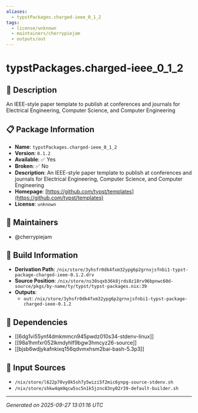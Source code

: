```yaml
---
aliases:
  - typstPackages.charged-ieee_0_1_2
tags:
  - license/unknown
  - maintainers/cherrypiejam
  - outputs/out
---
```


# typstPackages.charged-ieee_0_1_2

## 📝 Description

An IEEE-style paper template to publish at conferences and journals for Electrical Engineering, Computer Science, and Computer Engineering

## 📋 Package Information

- **Name**: `typstPackages.charged-ieee_0_1_2`
- **Version**: `0.1.2`
- **Available**: ✅ Yes
- **Broken**: ✅ No
- **Description**: An IEEE-style paper template to publish at conferences and journals for Electrical Engineering, Computer Science, and Computer Engineering
- **Homepage**: [https://github.com/typst/templates](https://github.com/typst/templates)
- **License**: `unknown`
## 👥 Maintainers

- @cherrypiejam


## 🔧 Build Information

- **Derivation Path**: `/nix/store/3yhsfr0dk4fxm32ypg6p2grnxjsfnbi1-typst-package-charged-ieee-0.1.2.drv`
- **Source Position**: `/nix/store/ns30sqxb36k8jrds8z18rv96bpnwc60d-source/pkgs/by-name/ty/typst/typst-packages.nix:39`
- **Outputs**:
  - `out`:  `/nix/store/3yhsfr0dk4fxm32ypg6p2grnxjsfnbi1-typst-package-charged-ieee-0.1.2`

## 🔗 Dependencies

- [[6dg1vi55ynf4dmkmmcn945pwdz010s34-stdenv-linux]]
- [[98a1hmfxr052lkmdyhlf9bgw3hmcyz26-source]]
- [[bjsb6wdjykafnkixq156qdvmxhsm2bai-bash-5.3p3]]

## 📁 Input Sources

- `/nix/store/l622p70vy8k5sh7y5wizi5f2mic6ynpg-source-stdenv.sh`
- `/nix/store/shkw4qm9qcw5sc5n1k5jznc83ny02r39-default-builder.sh`

---
*Generated on 2025-09-27 13:01:16 UTC*

